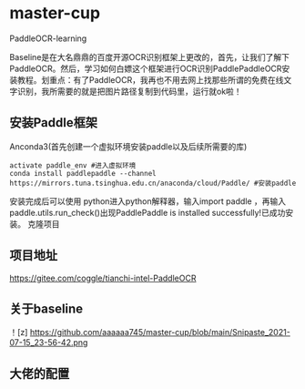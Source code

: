 # master-cup

PaddleOCR-learning

Baseline是在大名鼎鼎的百度开源OCR识别框架上更改的，首先，让我们了解下PaddleOCR。然后，学习如何白嫖这个框架进行OCR识别PaddlePaddleOCR安装教程。划重点：有了PaddleOCR，我再也不用去网上找那些所谓的免费在线文字识别，我所需要的就是把图片路径复制到代码里，运行就ok啦！


## 安装Paddle框架 ##

Anconda3(首先创建一个虚拟环境安装paddle以及后续所需要的库)

```conda create -n paddle_env python=3.8 #创建虚拟环境
activate paddle_env #进入虚拟环境
conda install paddlepaddle --channel https://mirrors.tuna.tsinghua.edu.cn/anaconda/cloud/Paddle/ #安装paddle
```
安装完成后可以使用 python进入python解释器，输入import paddle ，再输入 paddle.utils.run_check()出现PaddlePaddle is installed successfully!已成功安装。
克隆项目

## 项目地址
https://gitee.com/coggle/tianchi-intel-PaddleOCR

## 关于baseline
！[z] https://github.com/aaaaaa745/master-cup/blob/main/Snipaste_2021-07-15_23-56-42.png
## 大佬的配置
